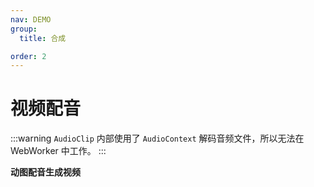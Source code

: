 ```yaml
---
nav: DEMO
group:
  title: 合成

order: 2
---
```


# 视频配音

<code src="./2_2_1-video-add-audio.tsx"></code>

:::warning
`AudioClip` 内部使用了 `AudioContext` 解码音频文件，所以无法在 WebWorker 中工作。
:::

**动图配音生成视频**

<code src="./2_2_2-video-add-audio.tsx"></code>
